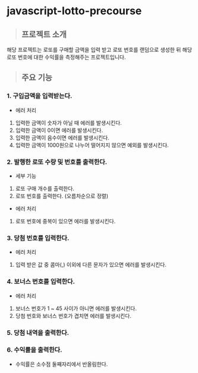# javascript-lotto-precourse

> ## 프로젝트 소개

해당 프로젝트는 로또를 구매할 금액을 입력 받고 로또 번호를 랜덤으로 생성한 뒤
해당 로또 번호에 대한 수익률을 측정해주는 프로젝트입니다.

> ## 주요 기능

### 1. 구입금액을 입력받는다.

- 에러 처리

1. 입력한 금액이 숫자가 아닐 때 에러를 발생시킨다.
2. 입력한 금액이 0이면 에러를 발생시킨다.
3. 입력한 금액이 음수이면 에러를 발생시킨다.
4. 입력한 금액이 1000원으로 나누어 떨어지지 않으면 예외를 발생시킨다.

### 2. 발행한 로또 수량 및 번호를 출력한다.

- 세부 기능

1. 로또 구매 개수를 출력한다.
2. 로또 번호를 출력한다. (오름차순으로 정렬)

- 에러 처리

1. 로또 번호에 중복이 있으면 에러를 발생시킨다.

### 3. 당첨 번호를 입력한다.

- 에러 처리

1. 입력 받은 값 중 콤마(,) 이외에 다른 문자가 있으면 에러를 발생시킨다.

### 4. 보너스 번호를 입력한다.

- 에러 처리

1. 보너스 번호가 1 ~ 45 사이가 아니면 에러를 발생시킨다.
2. 당첨 번호와 보너스 번호가 겹치면 에러를 발생시킨다.

### 5. 당첨 내역을 출력한다.

### 6. 수익률을 출력한다.

- 수익률은 소수점 둘째자리에서 반올림한다.
